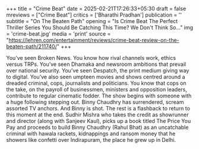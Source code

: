 +++
title = "Crime Beat"
date = 2025-02-21T17:26:33+05:30
draft = false
mreviews = ["Crime Beat"]
critics = ['Bharathi Pradhan']
publication = ''
subtitle = "On The Beaten Path"
opening = "Is Crime Beat The Perfect Thriller Series You Should Be Catching This Time? We Don't Think So..."
img = 'crime-beat.jpg'
media = 'print'
source = "https://lehren.com/entertainment/reviews/crime-beat-review-on-the-beaten-path/211740/"
+++

You’ve seen Broken News. You know how rival channels work, ethics versus TRPs. You’ve seen Dhamaka and newsroom ambitions that prevail over national security. You’ve seen Despatch, the print medium giving way to digital. You’ve also seen umpteen movies and shows centred around a dreaded criminal, cops, journalists and politicians. You know that cops on the take, on the payroll of businessmen, ministers and opposition leaders, contribute to regular cinematic fodder. The show begins with someone with a huge following stepping out. Binny Chaudhry has surrendered, scream assorted TV anchors. And Binny is shot. The rest is a flashback to return to this moment at the end. Sudhir Mishra who takes the credit as showrunner and director (along with Sanjeev Kaul), picks up a book titled The Price You Pay and proceeds to build Binny Chaudhry (Rahul Bhat) as an uncatchable criminal with hawala rackets, kidnappings and ransom money that he showers like confetti over Indirapuram, the place he grew up in Delhi.
